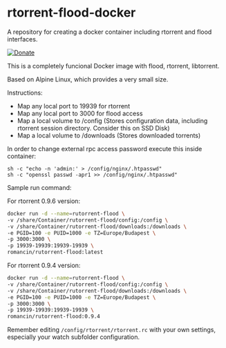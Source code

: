 # rtorrent-flood-docker

A repository for creating a docker container including rtorrent  and flood interfaces.

[![Donate](https://img.shields.io/badge/Donate-PayPal-green.svg)](https://www.paypal.com/cgi-bin/webscr?cmd=_s-xclick&hosted_button_id=X2CT2SWQCP74U)


This is a completely funcional Docker image with flood,  rtorrent, libtorrent.

Based on Alpine Linux, which provides a very small size. 

Instructions: 

- Map any local port to 19939 for rtorrent 
- Map any local port to 3000 for flood access
- Map a local volume to /config (Stores configuration data, including rtorrent session directory. Consider this on SSD Disk) 
- Map a local volume to /downloads (Stores downloaded torrents)

In order to change external rpc access password execute this inside container:

    sh -c "echo -n 'admin:' > /config/nginx/.htpasswd"
    sh -c "openssl passwd -apr1 >> /config/nginx/.htpasswd"

Sample run command:

For rtorrent 0.9.6 version:

```bash
docker run -d --name=rutorrent-flood \
-v /share/Container/rutorrent-flood/config:/config \
-v /share/Container/rutorrent-flood/downloads:/downloads \
-e PGID=100 -e PUID=1000 -e TZ=Europe/Budapest \
-p 3000:3000 \
-p 19939-19939:19939-19939 \
romancin/rutorrent-flood:latest
```

For rtorrent 0.9.4 version:

```bash
docker run -d --name=rutorrent-flood \
-v /share/Container/rutorrent-flood/config:/config \
-v /share/Container/rutorrent-flood/downloads:/downloads \
-e PGID=100 -e PUID=1000 -e TZ=Europe/Budapest \
-p 3000:3000 \
-p 19939-19939:19939-19939 \
romancin/rutorrent-flood:0.9.4
```

Remember editing `/config/rtorrent/rtorrent.rc` with your own settings, especially your watch subfolder configuration.
